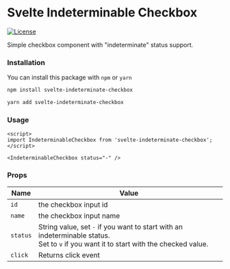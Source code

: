 # Svelte Indeterminable Checkbox

[![License](https://img.shields.io/badge/license-MIT-green.svg)](LICENSE)

Simple checkbox component with "indeterminate" status support.

### Installation

You can install this package with `npm` or `yarn`

```bash
npm install svelte-indeterminate-checkbox
```

```bash
yarn add svelte-indeterminate-checkbox
```

### Usage

```svelte
<script>
import IndeterminableCheckbox from 'svelte-indeterminate-checkbox';
</script>
 
<IndeterminableCheckbox status="-" />
```

### Props

| Name | Value |
| ---- | ----- |
| `id` | the checkbox input id |
| `name` | the checkbox input name |
| `status` | String value, set `-` if you want to start with an indeterminable status. <br /> Set to `v` if you want it to start with the checked value. |
| `click` | Returns click event |